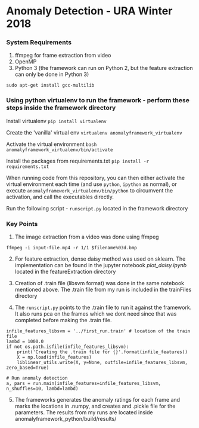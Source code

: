 # Anomaly Detection - URA Winter 2018

### System Requirements
1. ffmpeg for frame extraction from video
2. OpenMP
3. Python 3 (the framework can run on Python 2, but the feature extraction can only be done in Python 3)

```
sudo apt-get install gcc-multilib
```

### Using python virtualenv to run the framework - perform these steps inside the framework directory

Install virtualenv
`pip install virtualenv`

Create the 'vanilla' virtual env
`virtualenv anomalyframework_virtualenv`

Activate the virtual environment
`bash anomalyframework_virtualenv/bin/activate`

Install the packages from requirements.txt
`pip install -r requirements.txt`

When running code from this repository, you can then either activate the virtual environment each time (and use `python`, `ipython` as normal), or execute `anomalyframework_virtualenv/bin/python` to circumvent the activation, and call the executables directly.

Run the following script - ```runscript.py``` located in the framework directory

### Key Points

1. The image extraction from a video was done using ffmpeg
```
ffmpeg -i input-file.mp4 -r 1/1 $filename%03d.bmp
```
2. For feature extraction, dense daisy method was used on sklearn. The implementation can be found in the jupyter notebook *plot_daisy.ipynb* located in the featureExtraction directory

3. Creation of .train file (libsvm format) was done in the same notebook mentioned above. The .train file from my run is included in the trainFiles directory

4. The ```runscript.py``` points to the .train file to run it against the framework. It also runs pca on the frames which we dont need since that was completed before making the .train file.
```
infile_features_libsvm = '../first_run.train' # location of the train file
lambd = 1000.0
if not os.path.isfile(infile_features_libsvm):
    print('Creating the .train file for {}'.format(infile_features))
    X = np.load(infile_features)
    liblinear_utils.write(X, y=None, outfile=infile_features_libsvm, zero_based=True)

# Run anomaly detection
a, pars = run.main(infile_features=infile_features_libsvm, n_shuffles=10, lambd=lambd)
```

5. The frameworks generates the anomaly ratings for each frame and marks the locations in .numpy, and creates and .pickle file for the parameters. The results from my runs are located inside anomalyframework_python/build/results/
